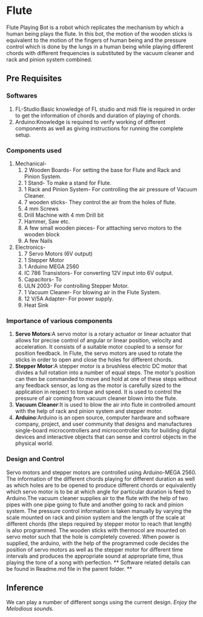# Flute
Flute Playing Bot is a robot which replicates the mechanism by which a human being plays the flute. In this bot, the motion of the wooden sticks is equivalent to the motion of the fingers of human being and the pressure control which is done by the lungs in a human being while playing different chords with different frequencies is substituted by the vacuum cleaner and rack and pinion system combined.
## Pre Requisites
### Softwares
1. FL-Studio:Basic knowledge of FL studio and midi file is required in order to get the information of chords and duration of playing of chords.
2. Arduino:Knowledge is required to verify working of different components as well as giving instructions for running the complete setup.
### Components used
1. Mechanical-
   1. 2 Wooden Boards- For setting the base for Flute and Rack and Pinion System.
   2. 1 Stand- To make a stand for Flute. 
   3. 1 Rack and Pinion System- For controlling the air pressure of Vacuum Cleaner.
   4. 7 wooden sticks- They control the air from the holes of flute. 
   5. 4 mm Screws 
   6. Drill Machine with 4 mm Drill bit
   7. Hammer, Saw etc.
   8. A few small wooden pieces- For atttaching servo motors to the wooden block
   9. A few Nails
2. Electronics-
   1. 7 Servo Motors (6V output)
   2. 1 Stepper Motor
   3. 1 Arduino MEGA 2560
   4. IC 786 Transistors- For converting 12V input into 6V output.  
   5. Capacitors- To  
   6. ULN 2003- For controlling Stepper Motor.
   7. 1 Vacuum Cleaner- For blowing air in the Flute System.
   8. 12 V/5A Adapter- For power supply.
   9. Heat Sink
### Importance of various components
1. **Servo Motors**:A servo motor is a rotary actuator or linear actuator that allows for precise control of angular or linear position, velocity and acceleration. It consists of a suitable motor coupled to a sensor for position feedback.
In Flute, the servo motors are used to rotate the sticks in order to open and close the holes for different chords.
2. **Stepper Motor**:A stepper motor is a brushless electric DC motor that divides a full rotation into a number of equal steps. The motor's position can then be commanded to move and hold at one of these steps without any feedback sensor, as long as the motor is carefully sized to the application in respect to torque and speed.
It is used to control the pressure of air coming from vacuum cleaner blown into the flute.
3. **Vacuum Cleaner**:It is used to blow the air into flute in controlled amount with the help of rack and pinion system and stepper motor.
4. **Arduino**:Arduino is an open source, computer hardware and software company, project, and user community that designs and manufactures single-board microcontrollers and microcontroller kits for building digital devices and interactive objects that can sense and control objects in the physical world.
### Design and Control
Servo motors and  stepper motors are controlled using Arduino-MEGA 2560.
The information of the different chords playing for different duration as well as which holes are to be opened to produce different chords or equivalently which servo motor is to be at which angle for particular duration is feed to Arduino.The vacuum cleaner supplies air to the flute with the help of two pipes with one pipe going to flute and another going to rack and pinion system. The pressure control information is taken manually by varying the scale mounted on rack and pinion system and the length of the scale at different chords (the steps required by stepper motor to reach that length) is also programmed. The wooden sticks with thermocol are mounted on servo motor such that the hole is completely covered. 
When power is supplied, the arduino, with the help of the programmed code decides the position of servo motors as well as the stepper motor for different time intervals and produces the appropriate sound at appropriate time, thus playing the tone of a song with perfection.
** Software related details can be found in Readme.md file in the parent folder. **
## Inference
We can play a number of different songs using the current design.
_Enjoy the Melodious sounds._ 
   
